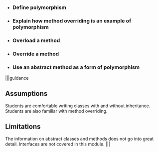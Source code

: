 * ### Define polymorphism
* ### Explain how method overriding is an example of polymorphism
* ### Overload a method
* ### Override a method
* ### Use an abstract method as a form of polymorphism

|||guidance
## Assumptions
Students are comfortable writing classes with and without inheritance. Students are also familiar with method overriding.

## Limitations
The information on abstract classes and methods does not go into great detail. Interfaces are not covered in this module.
|||